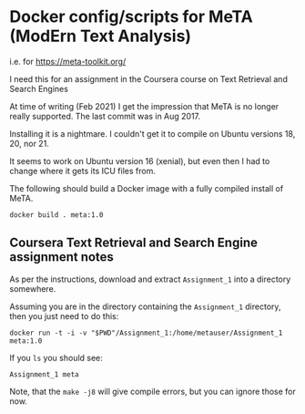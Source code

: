 # Docker config/scripts for MeTA (ModErn Text Analysis)

i.e. for https://meta-toolkit.org/

I need this for an assignment in the Coursera course on Text Retrieval and Search Engines

At time of writing (Feb 2021) I get the impression that MeTA is no longer really supported.
The last commit was in Aug 2017.

Installing it is a nightmare.  I couldn't get it to compile on Ubuntu versions 18, 20, nor 21.

It seems to work on Ubuntu version 16 (xenial),
but even then I had to change where it gets its ICU files from.

The following should build a Docker image with a fully compiled install of MeTA.

```shell
docker build . meta:1.0
```

## Coursera Text Retrieval and Search Engine assignment notes

As per the instructions, download and extract `Assignment_1` into a directory somewhere.

Assuming you are in the directory containing the `Assignment_1` directory,
then you just need to do this:

```shell
docker run -t -i -v "$PWD"/Assignment_1:/home/metauser/Assignment_1  meta:1.0
```

If you `ls` you should see:

```
Assignment_1 meta
```

Note, that the `make -j8` will give compile errors, but you can ignore those for now.


